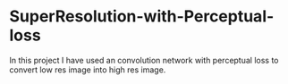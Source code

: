 # SuperResolution-with-Perceptual-loss

In this project I have used an convolution network with perceptual loss to convert low res image into high res image. 
